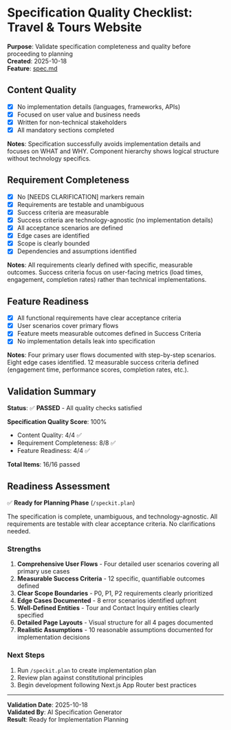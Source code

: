 # Specification Quality Checklist: Travel & Tours Website

**Purpose**: Validate specification completeness and quality before proceeding to planning  
**Created**: 2025-10-18  
**Feature**: [spec.md](../spec.md)

## Content Quality

- [x] No implementation details (languages, frameworks, APIs)
- [x] Focused on user value and business needs
- [x] Written for non-technical stakeholders
- [x] All mandatory sections completed

**Notes**: Specification successfully avoids implementation details and focuses on WHAT and WHY. Component hierarchy shows logical structure without technology specifics.

## Requirement Completeness

- [x] No [NEEDS CLARIFICATION] markers remain
- [x] Requirements are testable and unambiguous
- [x] Success criteria are measurable
- [x] Success criteria are technology-agnostic (no implementation details)
- [x] All acceptance scenarios are defined
- [x] Edge cases are identified
- [x] Scope is clearly bounded
- [x] Dependencies and assumptions identified

**Notes**: All requirements clearly defined with specific, measurable outcomes. Success criteria focus on user-facing metrics (load times, engagement, completion rates) rather than technical implementations.

## Feature Readiness

- [x] All functional requirements have clear acceptance criteria
- [x] User scenarios cover primary flows
- [x] Feature meets measurable outcomes defined in Success Criteria
- [x] No implementation details leak into specification

**Notes**: Four primary user flows documented with step-by-step scenarios. Eight edge cases identified. 12 measurable success criteria defined (engagement time, performance scores, completion rates, etc.).

## Validation Summary

**Status**: ✅ **PASSED** - All quality checks satisfied

**Specification Quality Score**: 100%

- Content Quality: 4/4 ✅
- Requirement Completeness: 8/8 ✅
- Feature Readiness: 4/4 ✅

**Total Items**: 16/16 passed

## Readiness Assessment

✅ **Ready for Planning Phase** (`/speckit.plan`)

The specification is complete, unambiguous, and technology-agnostic. All requirements are testable with clear acceptance criteria. No clarifications needed.

### Strengths

1. **Comprehensive User Flows** - Four detailed user scenarios covering all primary use cases
2. **Measurable Success Criteria** - 12 specific, quantifiable outcomes defined
3. **Clear Scope Boundaries** - P0, P1, P2 requirements clearly prioritized
4. **Edge Cases Documented** - 8 error scenarios identified upfront
5. **Well-Defined Entities** - Tour and Contact Inquiry entities clearly specified
6. **Detailed Page Layouts** - Visual structure for all 4 pages documented
7. **Realistic Assumptions** - 10 reasonable assumptions documented for implementation decisions

### Next Steps

1. Run `/speckit.plan` to create implementation plan
2. Review plan against constitutional principles
3. Begin development following Next.js App Router best practices

---

**Validation Date**: 2025-10-18  
**Validated By**: AI Specification Generator  
**Result**: Ready for Implementation Planning




